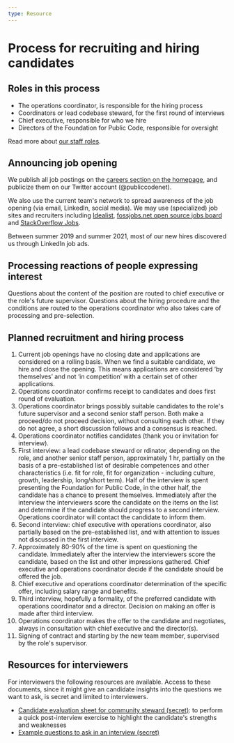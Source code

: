 ```yaml
---
type: Resource
---
```


# Process for recruiting and hiring candidates

## Roles in this process

* The operations coordinator, is responsible for the hiring process
* Coordinators or lead codebase steward, for the first round of interviews
* Chief executive, responsible for who we hire
* Directors of the Foundation for Public Code, responsible for oversight

Read more about [our staff roles](../../organization/staff).

## Announcing job opening

We publish all job postings on the [careers section on the homepage](https://publiccode.net/careers), and publicize them on our Twitter account (@publiccodenet).

We also use the current team's network to spread awareness of the job opening (via email, LinkedIn, social media). We may use (specialized) job sites and recruiters including [Idealist](https://www.idealist.org/), [fossjobs.net open source jobs board](https://www.fossjobs.net/) and [StackOverflow Jobs](https://stackoverflow.com/jobs).

Between summer 2019 and summer 2021, most of our new hires discovered us through LinkedIn job ads.

## Processing reactions of people expressing interest

Questions about the content of the position are routed to chief executive or the role's future supervisor. Questions about the hiring procedure and the conditions are routed to the operations coordinator who also takes care of processing and pre-selection.

## Planned recruitment and hiring process

1. Current job openings have no closing date and applications are considered on a rolling basis. When we find a suitable candidate, we hire and close the opening. This means applications are considered ‘by themselves’ and not ‘in competition’ with a certain set of other applications.
2. Operations coordinator confirms receipt to candidates and does first round of evaluation.
3. Operations coordinator brings possibly suitable candidates to the role's future supervisor and a second senior staff person. Both make a proceed/do not proceed decision, without consulting each other. If they do not agree, a short discussion follows and a consensus is reached.
4. Operations coordinator notifies candidates (thank you or invitation for interview).
5. First interview: a lead codebase steward or rdinator, depending on the role, and another senior staff person, approximately 1 hr, partially on the basis of a pre-established list of desirable competences and other characteristics (i.e. fit for role, fit for organization - including culture, growth, leadership, long/short term). Half of the interview is spent presenting the Foundation for Public Code, in the other half, the candidate has a chance to present themselves. Immediately after the interview the interviewers score the candidate on the items on the list and determine if the candidate should progress to a second interview. Operations coordinator will contact the candidate to inform them.
6. Second interview: chief executive with operations coordinator, also partially based on the pre-established list, and with attention to issues not discussed in the first interview.
7. Approximately 80-90% of the time is spent on questioning the candidate. Immediately after the interview the interviewers score the candidate, based on the list and other impressions gathered. Chief executive and operations coordinator decide if the candidate should be offered the job.
8. Chief executive and operations coordinator determination of the specific offer, including salary range and benefits.
9. Third interview, hopefully a formality, of the preferred candidate with operations coordinator and a director. Decision on making an offer is made after third interview.
10. Operations coordinator makes the offer to the candidate and negotiates, always in consultation with chief executive and the director(s).
11. Signing of contract and starting by the new team member, supervised by the role's supervisor.

## Resources for interviewers

For interviewers the following resources are available. Access to these documents, since it might give an candidate insights into the questions we want to ask, is secret and limited to interviewers.

* [Candidate evaluation sheet for community steward (secret)](https://docs.google.com/spreadsheets/d/1khdHvzk241xmkiih_4fTLj9QVdTIiK8TelBrg9QX_3k/edit#gid=0): to perform a quick post-interview exercise to highlight the candidate's strengths and weaknesses
* [Example questions to ask in an interview (secret)](https://docs.google.com/document/d/10J9i2komx8HnlPqQAMyby97ambdoU1VdHQccUO5WKYI/edit?usp=sharing)
